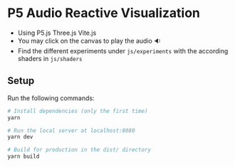 # P5 Audio Reactive Visualization

- Using P5.js Three.js Vite.js
- You may click on the canvas to play the audio 🔉
- Find the different experiments under `js/experiments` with the according shaders in `js/shaders`

## Setup

Run the following commands:

```bash
# Install dependencies (only the first time)
yarn

# Run the local server at localhost:8080
yarn dev

# Build for production in the dist/ directory
yarn build
```
